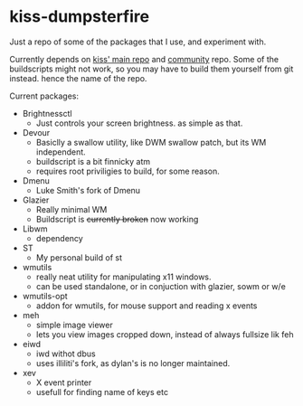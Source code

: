 # kiss-dumpsterfire


Just a repo of some of the packages that I use, and experiment with.

Currently depends on [kiss' main repo](https://github.com/kiss-community/repo-main) and [community](https://github.com/kiss-community/repo-community) repo.
Some of the buildscripts might not work, so you may have to build them yourself from git instead. hence the name of the repo.


Current packages:
- Brightnessctl
	- Just controls your screen brightness. as simple as that.
- Devour
	- Basiclly a swallow utility, like DWM swallow patch, but its WM independent.
	- buildscript is a bit finnicky atm
	- requires root priviligies to build, for some reason.
- Dmenu
	- Luke Smith's fork of Dmenu
- Glazier
	- Really minimal WM
	- Buildscript is ~~currently broken~~ now working
- Libwm
	- dependency
- ST
	- My personal build of st
- wmutils
	- really neat utility for manipulating x11 windows.
	- can be used standalone, or in conjuction with glazier, sowm or w/e
- wmutils-opt
	- addon for wmutils, for mouse support and reading x events
- meh
	- simple image viewer
	- lets you view images cropped down, instead of always fullsize lik feh
- eiwd
	- iwd withot dbus
	- uses illiliti's fork, as dylan's is no longer maintained.
- xev
	- X event printer
	- usefull for finding name of keys etc
